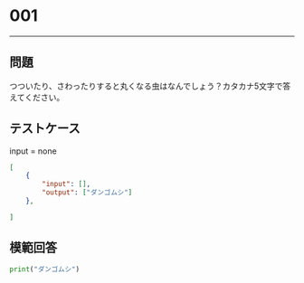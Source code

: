 # 001


---
## 問題

つついたり、さわったりすると丸くなる虫はなんでしょう？カタカナ5文字で答えてください。

## テストケース
input = none
```json
[
	{
		"input": [],
		"output": ["ダンゴムシ"]
  	},

]
```

## 模範回答
```python
print("ダンゴムシ")
```
